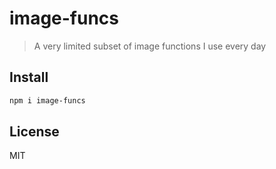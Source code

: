 # image-funcs

> A very limited subset of image functions I use every day

## Install

```bash
npm i image-funcs
```

## License

MIT
